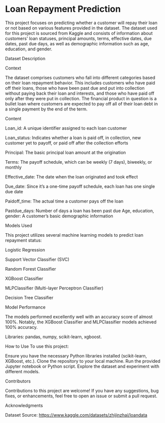# Loan Repayment Prediction
This project focuses on predicting whether a customer will repay their loan or not based on various features provided in the dataset. The dataset used for this project is sourced from Kaggle and consists of information about customers' loan statuses, principal amounts, terms, effective dates, due dates, past due days, as well as demographic information such as age, education, and gender.

Dataset Description

Context

The dataset comprises customers who fall into different categories based on their loan repayment behavior. This includes customers who have paid off their loans, those who have been past due and put into collection without paying back their loan and interests, and those who have paid off only after they were put in collection. The financial product in question is a bullet loan where customers are expected to pay off all of their loan debt in a single payment by the end of the term.

Content

Loan_id: A unique identifier assigned to each loan customer

Loan_status: Indicates whether a loan is paid off, in collection, new customer yet to payoff, or paid off after the collection efforts

Principal: The basic principal loan amount at the origination

Terms: The payoff schedule, which can be weekly (7 days), biweekly, or monthly

Effective_date: The date when the loan originated and took effect

Due_date: Since it’s a one-time payoff schedule, each loan has one single due date

Paidoff_time: The actual time a customer pays off the loan

Pastdue_days: Number of days a loan has been past due
Age, education, gender: A customer’s basic demographic information

Models Used

This project utilizes several machine learning models to predict loan repayment status:

Logistic Regression

Support Vector Classifier (SVC)

Random Forest Classifier

XGBoost Classifier

MLPClassifier (Multi-layer Perceptron Classifier)

Decision Tree Classifier

Model Performance

The models performed excellently well with an accuracy score of almost 100%. Notably, the XGBoost Classifier and MLPClassifier models achieved 100% accuracy.

Libraries: pandas, numpy, scikit-learn, xgboost.

How to Use
To use this project:

Ensure you have the necessary Python libraries installed (scikit-learn, XGBoost, etc.).
Clone the repository to your local machine.
Run the provided Jupyter notebook or Python script.
Explore the dataset and experiment with different models.

Contributors

Contributions to this project are welcome! If you have any suggestions, bug fixes, or enhancements, feel free to open an issue or submit a pull request.

Acknowledgments

Dataset Source: https://www.kaggle.com/datasets/zhijinzhai/loandata
